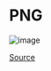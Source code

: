 # PNG

![image](https://user-images.githubusercontent.com/61876488/138710956-386ff43b-e1a3-4f5e-abfe-0cf7230b306b.png)

[Source](https://github.com/FPTU-Ethical-Hackers-Club/SVATTT/blob/main/2021/misc/PNG/vcs.png)

